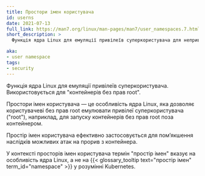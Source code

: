 ```yaml
---
title: Простори імен користувача
id: userns
date: 2021-07-13
full_link: https://man7.org/linux/man-pages/man7/user_namespaces.7.html
short_description: >
  Функція ядра Linux для емуляції привілеїв суперкористувача для непривілейованих користувачів.

aka:
- user namespace
tags:
- security
---
```


Функція ядра Linux для емуляції привілеїв суперкористувача. Використовується для "контейнерів без прав root".

<!--more-->

Простори імен користувача — це особливість ядра Linux, яка дозволяє користувачеві без прав root емулювати привілеї суперкористувача ("root"), наприклад, для запуску контейнерів без прав root поза контейнером.

Простір імен користувача ефективно застосовується для помʼякшення наслідків можливих атак на прорив з контейнера.

У контексті просторів імен користувача термін "простір імен" вказує на особливість ядра Linux, а не на
{{< glossary_tooltip text="простір імен" term_id="namespace" >}} у розумінні Kubernetes.
